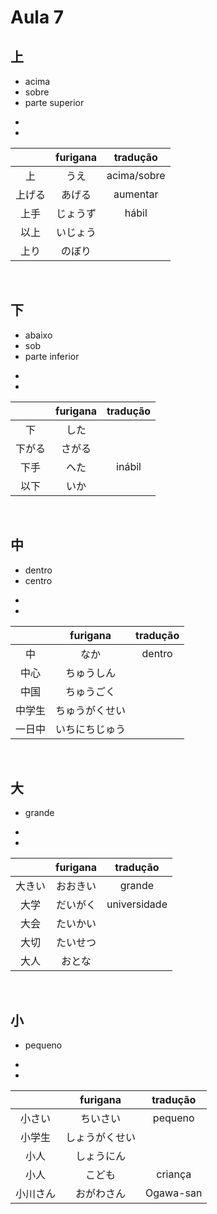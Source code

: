 # Aula 7


## 上
<ul><li>acima</li><li>sobre</li><li>parte superior</li></ul>

<ul><li></li><li></li></ul>

|  | furigana | tradução |
|:---:|:---:|:---:|
| 上 | うえ | acima/sobre |
| 上げる | あげる | aumentar |
| 上手 | じょうず | hábil |
| 以上 | いじょう |  |
| 上り | のぼり |  |

<br>


## 下
<ul><li>abaixo</li><li>sob</li><li>parte inferior</li></ul>

<ul><li></li><li></li></ul>

|  | furigana | tradução |
|:---:|:---:|:---:|
| 下 | した |  |
| 下がる | さがる |  |
| 下手 | へた | inábil |
| 以下 | いか |  |

<br>


## 中
<ul><li>dentro</li><li>centro</li></ul>

<ul><li></li><li></li></ul>

|  | furigana | tradução |
|:---:|:---:|:---:|
| 中 | なか | dentro |
| 中心 | ちゅうしん |  |
| 中国 | ちゅうごく |  |
| 中学生 | ちゅうがくせい |  |
| 一日中 | いちにちじゅう |  |

<br>


## 大
<ul><li>grande</li></ul>

<ul><li></li><li></li></ul>

|  | furigana | tradução |
|:---:|:---:|:---:|
| 大きい | おおきい | grande |
| 大学 | だいがく | universidade |
| 大会 | たいかい |  |
| 大切 | たいせつ |  |
| 大人 | おとな |  |

<br>


## 小
<ul><li>pequeno</li></ul>

<ul><li></li><li></li></ul>

|  | furigana | tradução |
|:---:|:---:|:---:|
| 小さい | ちいさい | pequeno |
| 小学生 | しょうがくせい |  |
| 小人 | しょうにん |  |
| 小人 | こども | criança |
| 小川さん | おがわさん | Ogawa-san |